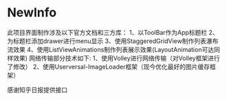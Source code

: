 # NewInfo

此项目界面制作涉及以下官方文档和三方库：
      1、以ToolBar作为App标题栏
      2、为标题栏添加drawer进行menu显示
      3、使用StaggeredGridView制作列表瀑布流效果
      4、使用ListViewAnimations制作列表展示效果(LayoutAnimation可达同样效果)
      网络传输部分技术如下:
      1、使用Volley进行网络传输（对Volley框架进行了修改）
      2、使用Userversal-ImageLoader框架（现今优化最好的图片缓存框架）
      
感谢知乎日报提供接口
